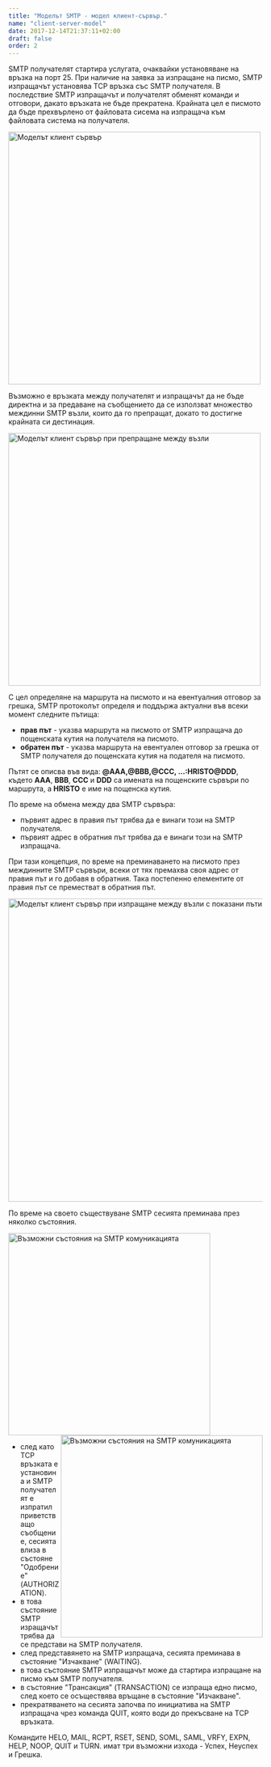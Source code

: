 ```yaml
---
title: "Моделът SMTP - модел клиент-сървър."
name: "client-server-model"
date: 2017-12-14T21:37:11+02:00
draft: false
order: 2
---
```


SMTP получателят стартира услугата, очаквайки установяване на връзка на порт 25. При наличие на заявка за изпращане на писмо, SMTP изпращачът установява TCP връзка със SMTP получателя. В последствие SMTP изпращачът и получателят обменят команди и отговори, дакато връзката не бъде прекратена. Крайната цел е писмото да бъде прехвърлено от файловата сисема на изпращача към файловата система на получателя.

<div class="centered-text">
    <img width="500px" alt="Моделът клиент сървър" src="/simple-hugo-website/images/smtp-model.png">
</div>

Възможно е връзката между получателят и изпращачът да не бъде директна и за предаване на съобщението да се използват множество междинни SMTP възли, които да го препращат, докато то достигне крайната си дестинация.

<div class="centered-text">
    <img width="500px" alt="Моделът клиент сървър при препращане между възли" src="/simple-hugo-website/images/smtp-model-step-by-step.png">
</div>


С цел определяне на маршрута на писмото и на евентуалния отговор за грешка, SMTP протоколът определя и поддържа актуални във всеки момент следните пътища:

- **прав път** - указва маршрута на писмото от SMTP изпращача до пощенската кутия на получателя на писмото.
- **обратен път** - указва маршрута на евентуален отговор за грешка от SMTP получателя до пощенската кутия на подателя на писмото.


Пътят се описва във вида:
    **@AAA,@BBB,@CCC, ...:HRISTO@DDD**, където **AAA**, **BBB**, **CCC** и **DDD** са имената на пощенските сървъри по маршрута, а **HRISTO** е име на пощенска кутия.

По време на обмена между два SMTP сървъра:

- първият адрес в правия път трябва да е винаги този на SMTP получателя.
- първият адрес в обратния път трябва да е винаги този на SMTP изпращача.

При тази концепция, по време на преминаването на писмото през междинните SMTP сървъри, всеки от тях премахва своя адрес от правия път и го добавя в обратния. Така постепенно елементите от правия път се преместват в обратния път.

<div class="centered-text">
    <img width="600px" alt="Моделът клиент сървър при изпращане между възли с показани пътища" src="/simple-hugo-website/images/smtp-model-step-by-step-with-paths.png">
</div>

По време на своето съществуване SMTP сесията преминава през няколко състояния.

<div class="centered-text">
    <img width="400px" alt="Възможни състояния на SMTP комуникацията" src="/simple-hugo-website/images/smtp-states-full.png">
</div>

<img width="400px" align="right" alt="Възможни състояния на SMTP комуникацията" src="/simple-hugo-website/images/smtp-states.png">

- след като TCP връзката е установина и SMTP получателят е изпратил приветстващо съобщение, сесията влиза в състояне "Одобрение" (AUTHORIZATION).
- в това състояние SMTP изращачът трябва да се представи на SMTP получателя.
- след представянето на SMTP изпращача, сесията преминава в състояние "Изчакване" (WAITING).
- в това състояние SMTP изпращачът може да стартира изпращане на писмо към SMTP получателя.
- в състояние "Трансакция" (TRANSACTION) се изпраща едно писмо, след което се осъществява връщане в състояние "Изчакване".
- прекратяването на сесията започва по инициатива на SMTP изпращача чрез команда QUIT, която води до прекъсване на TCP връзката.

Командите HELO, MAIL, RCPT, RSET, SEND, SOML, SAML, VRFY, EXPN, HELP, NOOP, QUIT и TURN. имат три възможни изхода - Успех, Неуспех и Грешка.

